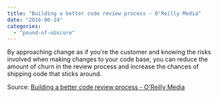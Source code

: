 ```yaml
---
title: "Building a better code review process - O'Reilly Media"
date: "2016-06-14"
categories: 
  - "pound-of-obscure"
---
```


By approaching change as if you're the customer and knowing the risks involved when making changes to your code base, you can reduce the amount of churn in the review process and increase the chances of shipping code that sticks around.

Source: [Building a better code review process - O'Reilly Media](https://www.oreilly.com/ideas/building-a-better-code-review-process?imm_mid=0e47b8&cmp=em-prog-na-na-newsltr_20160604)
